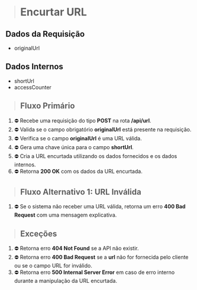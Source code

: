 ># Encurtar URL

## Dados da Requisição
- originalUrl

## Dados Internos
- shortUrl
- accessCounter

>## Fluxo Primário
1. ⛔️ Recebe uma requisição do tipo **POST** na rota **/api/url**.
2. ⛔️ Valida se o campo obrigatório **originalUrl** está presente na requisição.
3. ⛔️ Verifica se o campo **originalUrl** é uma URL válida.
4. ⛔️ Gera uma chave única para o campo **shortUrl**.
5. ⛔️ Cria a URL encurtada utilizando os dados fornecidos e os dados internos.
6. ⛔️ Retorna **200 OK** com os dados da URL encurtada.

>## Fluxo Alternativo 1: URL Inválida
1. ⛔️ Se o sistema não receber uma URL válida, retorna um erro **400 Bad Request** com uma mensagem explicativa.

>## Exceções
1. ⛔️ Retorna erro **404 Not Found** se a API não existir.
2. ⛔️ Retorna erro **400 Bad Request** se a **url** não for fornecida pelo cliente ou se o campo URL for inválido.
3. ⛔️ Retorna erro **500 Internal Server Error** em caso de erro interno durante a manipulação da URL encurtada.
